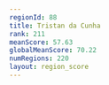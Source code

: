 ```yaml
---
regionId: 88
title: Tristan da Cunha
rank: 211
meanScore: 57.63
globalMeanScore: 70.22
numRegions: 220
layout: region_score
---
```


